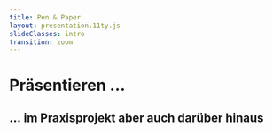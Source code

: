 ```yaml
---
title: Pen & Paper
layout: presentation.11ty.js
slideClasses: intro
transition: zoom
---
```


<div class="is-full-width">

# Präsentieren …
## … im Praxisprojekt aber auch darüber hinaus

</div>


